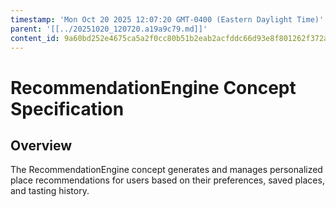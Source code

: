 ```yaml
---
timestamp: 'Mon Oct 20 2025 12:07:20 GMT-0400 (Eastern Daylight Time)'
parent: '[[../20251020_120720.a19a9c79.md]]'
content_id: 9a60bd252e4675ca5a2f0cc80b51b2eab2acfddc66d93e8f801262f372ae01be
---
```


# RecommendationEngine Concept Specification

## Overview

The RecommendationEngine concept generates and manages personalized place recommendations for users based on their preferences, saved places, and tasting history.
